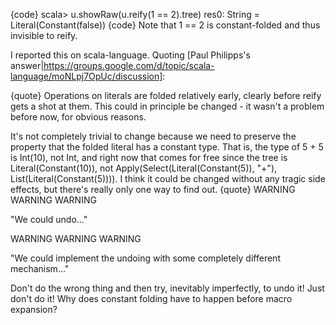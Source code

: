 {code}
scala> u.showRaw(u.reify(1 == 2).tree)
res0: String = Literal(Constant(false))
{code}
Note that 1 == 2 is constant-folded and thus invisible to reify.

I reported this on scala-language. Quoting [Paul Philipps's answer|https://groups.google.com/d/topic/scala-language/moNLpj7OpUc/discussion]:

{quote}
Operations on literals are folded relatively early, clearly before reify gets a shot at them.  This could in principle be changed - it wasn't a problem before now, for obvious reasons.

It's not completely trivial to change because we need to preserve the property that the folded literal has a constant type.  That is, the type of 5 + 5 is Int(10), not Int, and right now that comes for free since the tree is Literal(Constant(10)), not Apply(Select(Literal(Constant(5)), "+"), List(Literal(Constant(5)))).  I think it could be changed without any tragic side effects, but there's really only one way to find out.
{quote}
WARNING WARNING WARNING

"We could undo..."

WARNING WARNING WARNING

"We could implement the undoing with some completely different mechanism..."

Don't do the wrong thing and then try, inevitably imperfectly, to undo it! Just don't do it! Why does constant folding have to happen before macro expansion?
